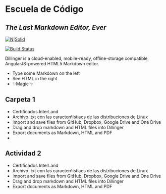 # Escuela de Código
## _The Last Markdown Editor, Ever_

[![N|Solid](https://cldup.com/dTxpPi9lDf.thumb.png)](https://nodesource.com/products/nsolid)

[![Build Status](https://travis-ci.org/joemccann/dillinger.svg?branch=master)](https://travis-ci.org/joemccann/dillinger)

Dillinger is a cloud-enabled, mobile-ready, offline-storage compatible,
AngularJS-powered HTML5 Markdown editor.

- Type some Markdown on the left
- See HTML in the right
- ✨Magic ✨

## Carpeta 1

- Certificados InterLand
- Archivo .txt con las caracterñistiacs de las distribuciones de Linux
- Import and save files from GitHub, Dropbox, Google Drive and One Drive
- Drag and drop markdown and HTML files into Dillinger
- Export documents as Markdown, HTML and PDF
- 

## Actividad 2

- Certificados InterLand
- Archivo .txt con las caracterñistiacs de las distribuciones de Linux
- Import and save files from GitHub, Dropbox, Google Drive and One Drive
- Drag and drop markdown and HTML files into Dillinger
- Export documents as Markdown, HTML and PDF


